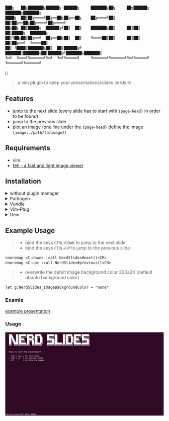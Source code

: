 
    ███╗   ██╗███████╗██████╗ ██████╗     ███████╗██╗     ██╗██████╗ ███████╗███████╗
    ████╗  ██║██╔════╝██╔══██╗██╔══██╗    ██╔════╝██║     ██║██╔══██╗██╔════╝██╔════╝
    ██╔██╗ ██║█████╗  ██████╔╝██║  ██║    ███████╗██║     ██║██║  ██║█████╗  ███████╗
    ██║╚██╗██║██╔══╝  ██╔══██╗██║  ██║    ╚════██║██║     ██║██║  ██║██╔══╝  ╚════██║
    ██║ ╚████║███████╗██║  ██║██████╔╝    ███████║███████╗██║██████╔╝███████╗███████║
    ╚═╝  ╚═══╝╚══════╝╚═╝  ╚═╝╚═════╝     ╚══════╝╚══════╝╚═╝╚═════╝ ╚══════╝╚══════╝
                                                                                   🐡
> a vim plugin to keep your presentations/slides nerdy 🤓 

## Features

- jump to the next slide (every slide has to start with `{page-head}` in order to be found)
- jump to the previous slide
- plot an image (one line under the `{page-head}` define the image `{image:./path/to/image}`)

## Requirements

- vim
- [feh - a fast and light image viewer](https://feh.finalrewind.org/)

## Installation
<details>
<summary>without plugin manager</summary>

1. In the terminal,
    ```bash
    mkdir -p ~/.vim/bundle/
    git clone https://github.com/roymanigley/nerd-slides-vim-plugin.git ~/.vim/bundle/nerd-slides-vim-plugin
    mkdir -p ~/.vim/plugin/
    ln -s ~/.vim/bundle/nerd-slides-vim-plugin/plugin/NerdSlides.vim ~/.vim/plugin/NerdSlides.vim
    ```
1. Restart Vim
</details>


<details>
<summary>Pathogen</summary>
Pathogen is more of a runtime path manager than a plugin manager. You must clone the plugins' repositories yourself to a specific location, and Pathogen makes sure they are available in Vim.


1. In the terminal,
    ```bash
    git clone https://github.com/roymanigley/nerd-slides-vim-plugin.git ~/.vim/bundle/.nerd-slides-vim-plugin
    ```
1. In your `vimrc`,
    ```vim
    call pathogen#infect()
    syntax on
    filetype plugin indent on
    ```
1. Restart Vim
</details>

<details>
  <summary>Vundle</summary>

1. Install Vundle, according to its instructions.
1. Add the following text to your `vimrc`.
    ```vim
    call vundle#begin()
      Plugin 'roymanigley/nerd-slides-vim-plugin'
    call vundle#end()
    ```
1. Restart Vim, and run the `:PluginInstall` statement to install your plugins.
</details>

<details>
  <summary>Vim-Plug</summary>

1. Install Vim-Plug, according to its instructions.
1. Add the following text to your `vimrc`.
```vim
call plug#begin()
  Plug 'roymanigley/nerd-slides-vim-plugin'
call plug#end()
```
1. Restart Vim, and run the `:PlugInstall` statement to install your plugins.
</details>

<details>
  <summary>Dein</summary>

1. Install Dein, according to its instructions.
1. Add the following text to your `vimrc`.
    ```vim
    call dein#begin()
      call dein#add('roymanigley/nerd-slides-vim-plugin')
    call dein#end()
    ```
1. Restart Vim, and run the `:call dein#install()` statement to install your plugins.
</details>

## Example Usage

> - bind the keys `CTRL+DOWN` to jump to the next slide
> - bind the keys `CTRL+UP` to jump to the previous slide

    nnoremap <C-down> :call NerdSlides#next()<CR>
    nnoremap <C-up> :call NerdSlides#previous()<CR>
    
> - overwrite the defult image background color 300a24 (default ubuntu background color)  

    let g:NerdSlides_ImageBackgroundColor = "none" 

### Examle

[example presentation](examples/sprint-review.txt)

### Usage

![example-presentation](example-presentation.gif)

